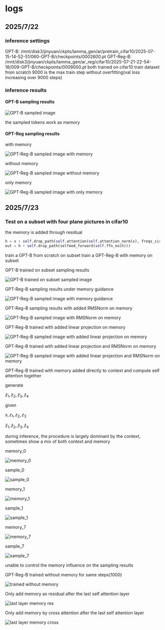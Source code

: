 # logs

## 2025/7/22

### inference settings

GPT-B: /mnt/disk3/jinyuan/ckpts/lamma_gen/ar/pretrain_cifar10/2025-07-15-14-52-51/060-GPT-B/checkpoints/0002600.pt
GPT-Reg-B: /mnt/disk3/jinyuan/ckpts/lamma_gen/ar_reg/cifar10/2025-07-21-22-54-18/009-GPT-B/checkpoints/0009000.pt
both trained on cifar10 train dataset from scratch
9000 is the max train step without overfitting(val loss increasing over 9000 steps)

### inference results

#### GPT-B sampling results

![GPT-B sampled image](images/000000_mem.png)

the sampled tokens work as memory

#### GPT-Reg sampling results

with memory

![GPT-Reg-B sampled image with memory](images/000000_gen_w_mem.png)

without memory

![GPT-Reg-B sampled image without memory](images/000000_gen_wo_mem.png)

only memory

![GPT-Reg-B sampled image with only memory](images/000000_gen_only_mem.png)

## 2025/7/23

### Test on a subset with four plane pictures in cifar10

the memory is added through residual

```python
h = x + self.drop_path(self.attention(self.attention_norm(x), freqs_cis, start_pos, mask) + mem)
out = h + self.drop_path(selfeed_forward(self.ffn_no(h)))
```

train a GPT-B from scratch on subset
train a GPT-Reg-B with memory on subset

GPT-B trained on subset sampling results

![GPT-B trained on subset sampled image](images/000007_mem.png)

GPT-Reg-B sampling results under memory guidance

![GPT-Reg-B sampled image with memory guidance](images/000007_gen_w_mem.png)

GPT-Reg-B sampling results with added RMSNorm on memory

![GPT-Reg-B sampled image with RMSNorm on memory](images/000007_gen_w_norm(mem).png)

GPT-Reg-B trained with added linear projection on memory

![GPT-Reg-B sampled image with added linear projection on memory](images/000007_gen_w_linear(mem).png)

GPT-Reg-B trained with added linear projection and RMSNorm on memory

![GPT-Reg-B sampled image with added linear projection and RMSNorm on memory](images/000007_gen_w_linear(norm(mem)).png)

GPT-Reg-B trained with memory added directly to context and compute self attention together

generate

$\tilde{z}_1, \tilde{z}_2, \tilde{z}_3, \tilde{z}_4$

given

$s, z_1, z_2, z_3$

$\hat{z}_1, \hat{z}_2, \hat{z}_3, \hat{z}_4$

during inference, the procedure is largely dominant by the context, sometimes show a mix of both context and memory

memory_0

![memory_0](images/000000_mem_test.png)

sample_0

![sample_0](images/000000_gen_test.png)

memory_1

![memory_1](images/000001_mem_test.png)

sample_1

![sample_1](images/000001_gen_test.png)

memory_7

![memory_7](images/000007_mem_test.png)

sample_7

![sample_7](images/000007_gen_test.png)

unable to control the memory influence on the sampling results

GPT-Reg-B trained without memory for same steps(1000)

![trained without memory](images/000007_gen_trained_wo_mem_test.png)

Only add memory as residual after the last self attention layer

![last layer memory res](images/000007_mem_last_layer.png)

Only add memory by cross attention after the last self attention layer

![last layer memory cross](images/000007_mem_last_layer_crossattn.png)

